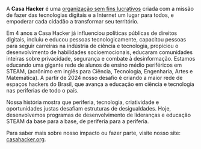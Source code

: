 A **Casa Hacker** é uma [organização sem fins lucrativos](https://www.casahacker.org/) criada com a missão de fazer das tecnologias digitais e a Internet um lugar para todos, e empoderar cada cidadão a transformar seu território.

Em 4 anos a Casa Hacker já influenciou políticas públicas de direitos digitais, incluiu e educou pessoas tecnologicamente, capacitou pessoas para seguir carreiras na indústria de ciência e tecnologia, propiciou o desenvolvimento de habilidades socioemocionais, educaram comunidades inteiras sobre privacidade, segurança e combate à desinformação. Estamos educando uma gigante rede de alunos de ensino médio periféricos em STEAM, (acrônimo em inglês para Ciência, Tecnologia, Engenharia, Artes e Matemática). A partir de 2024 nosso desafio é criando a maior rede de espaços hackers do Brasil, que avança a educação em ciência e tecnologia nas periferias de todo o país.

Nossa história mostra que periferia, tecnologia, criatividade e oportunidades justas desafiam estruturas de desigualdades. Hoje, desenvolvemos programas de desenvolvimento de lideranças e educação STEAM da base para a base, de periferia para a periferia.

Para saber mais sobre nosso impacto ou fazer parte, visite nosso site: [casahacker.org](https://casahacker.org).

